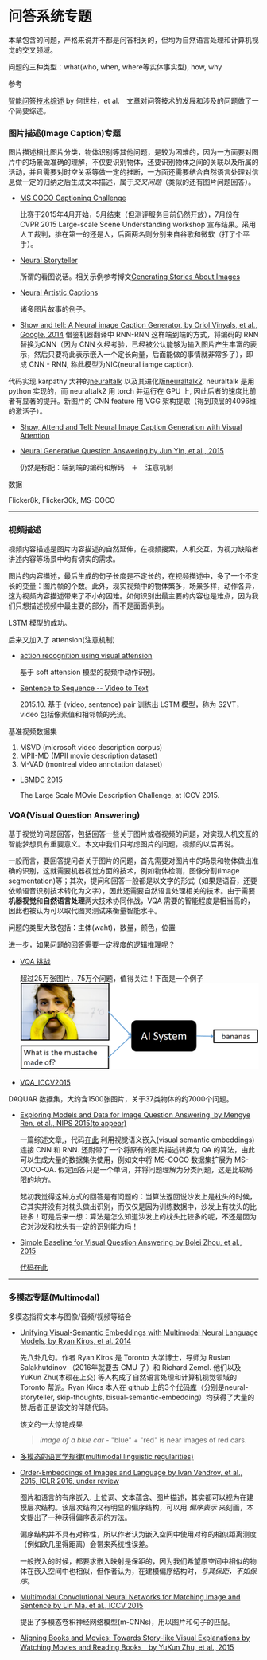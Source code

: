 # 问答系统专题

本章包含的问题，严格来说并不都是问答相关的，但均为自然语言处理和计算机视觉的交叉领域。

问题的三种类型：what(who, when, where等实体事实型), how, why


参考　

[智能问答技术综述](http://mp.weixin.qq.com/s?__biz=MzIxNzE2MTM4OA==&mid=413066638&idx=1&sn=64f9469badfc5de2f3c59a4c9ad176d7&scene=2&srcid=01201tw7IA8ae8fXl9xyoKV4&from=timeline&isappinstalled=0#wechat_redirect) by 何世柱，et al.　文章对问答技术的发展和涉及的问题做了一个简要综述。







### 图片描述(Image Caption)专题

图片描述相比图片分类，物体识别等其他问题，是较为困难的，因为一方面要对图片中的场景做准确的理解，不仅要识别物体，还要识别物体之间的关联以及所属的活动，并且需要对时空关系等做一定的推断，一方面还需要结合自然语言处理对信息做一定的归纳之后生成文本描述，属于*交叉问题*（类似的还有图片问题回答）。

- [MS COCO Captioning Challenge](http://mscoco.org/dataset/#captions-challenge2015)

    比赛于2015年4月开始，5月结束（但测评服务目前仍然开放），7月份在 CVPR 2015 Large-scale Scene Understanding workshop 宣布结果。采用人工裁判，排在第一的还是人，后面两名则分别来自谷歌和微软（打了个平手）。

- [Neural Storyteller](https://github.com/ryankiros/neural-storyteller)

     所谓的看图说话。相关示例参考博文[Generating Stories About Images](https://medium.com/@samim/generating-stories-about-images-d163ba41e4ed#.6heufs6ms)

- [Neural Artistic Captions](http://www.cs.toronto.edu/~rkiros/adv_L.html)

    诸多图片故事的例子。





- [Show and tell: A Neural image Caption Generator, by Oriol Vinyals, et al., Google, 2014](http://arxiv.org/abs/1411.4555)
    借鉴机器翻译中 RNN-RNN 这样端到端的方式，将编码的 RNN 替换为CNN（因为 CNN 久经考验，已经被公认能够为输入图片产生丰富的表示，然后只要将此表示嵌入一个定长向量，后面能做的事情就非常多了），即成 CNN - RNN, 称此模型为NIC(neural iamge caption).



代码实现
karpathy 大神的[neuraltalk](https://github.com/karpathy/neuraltalk) 以及其进化版[neuraltalk2](https://github.com/karpathy/neuraltalk2). neuraltalk 是用 python 实现的，而 neuraltalk2 用 torch 并运行在 GPU 上, 因此后者的速度比前者有显著的提升。新图片的 CNN feature 用 VGG 架构提取（得到顶层的4096维的激活子）。

- [Show, Attend and Tell: Neural Image Caption Generation with Visual Attention](http://arxiv.org/abs/1502.03044)



- [Neural Generative Question Answering by Jun YIn, et al., 2015](http://arxiv.org/abs/1512.01337)

    仍然是标配：端到端的编码和解码　＋　注意机制




数据

Flicker8k, Flicker30k, MS-COCO



---

### 视频描述

视频内容描述是图片内容描述的自然延伸，在视频搜索，人机交互，为视力缺陷者讲述内容等场景中均有切实的需求。

图片的内容描述，最后生成的句子长度是不定长的，在视频描述中，多了一个不定长的变量：图片帧的个数。此外，现实视频中的物体繁多，场景多样，动作各异，这为视频内容描述带来了不小的困难。如何识别出最主要的内容也是难点，因为我们只想描述视频中最主要的部分，而不是面面俱到。

LSTM 模型的成功。

后来又加入了 attension(注意机制)

- [action recognition using visual attension](http://shikharsharma.com/projects/action-recognition-attention/)

    基于 soft attension 模型的视频中动作识别。

- [Sentence to Sequence -- Video to Text](http://arxiv.org/abs/1505.00487v3)

    2015.10. 基于 (video, sentence) pair 训练出 LSTM 模型，称为 S2VT，video 包括像素值和相邻帧的光流。



基准视频数据集
1. MSVD (microsoft video description corpus)
2. MPII-MD (MPII movie description dataset)
3. M-VAD (montreal video annotation dataset)


- [LSMDC 2015](https://sites.google.com/site/describingmovies/)

    The Large Scale MOvie Description Challenge, at ICCV 2015.


### VQA(Visual Question Answering)

基于视觉的问题回答，包括回答一些关于图片或者视频的问题，对实现人机交互的智能梦想具有重要意义。本文中我们只考虑图片的问题，视频的以后再说。

一般而言，要回答提问者关于图片的问题，首先需要对图片中的场景和物体做出准确的识别，这就需要机器视觉方面的技术，例如物体检测，图像分割(image segmentation)等；其次，提问和回答一般都是以文字的形式（如果是语音，还要依赖语音识别技术转化为文字），因此还需要自然语言处理相关的技术。由于需要**机器视觉**和**自然语言处理**两大技术协同作战，VQA 需要的智能程度是相当高的，因此也被认为可以取代图灵测试来衡量智能水平。

问题的类型大致包括：主体(waht)，数量，颜色，位置

进一步，如果问题的回答需要一定程度的逻辑推理呢？



- [VQA 挑战](http://www.visualqa.org/)

    超过25万张图片，75万个问题，值得关注！下面是一个例子
    ![图片问答示例](../images/vqachallenge.png)

- [VQA_ICCV2015](http://www.visualqa.org/VQA_ICCV2015.pdf)



DAQUAR 数据集，大约含1500张图片，关于37类物体的约7000个问题。


- [Exploring Models and Data for Image Question Answering, by Mengye Ren, et al., NIPS 2015(to appear)](http://arxiv.org/abs/1505.02074)

    一篇综述文章,，代码[在此](https://github.com/renmengye/imageqa-publi)
    利用视觉语义嵌入(visual semantic embeddings) 连接 CNN 和 RNN.
    还附带了一个将原有的图片描述转换为 QA 的算法，由此可以生成大量的数据集供使用，例如文中将 MS-COCO 数据集扩展为 MS-COCO-QA.
    假定回答只是一个单词，并将问题理解为分类问题，这是比较局限的地方。

    起初我觉得这种方式的回答是有问题的：当算法返回说沙发上是枕头的时候，它其实并没有对枕头做出识别，而仅仅是因为训练数据中，沙发上有枕头的比较多！可是后来一想：算法是怎么知道沙发上的枕头比较多的呢，不还是因为它对沙发和枕头有一定的识别能力吗！


- [Simple Baseline for Visual Question Answering by Bolei Zhou, et al., 2015](http://arxiv.org/abs/1512.02167)

    [代码在此](https://github.com/metalbubble/VQAbaseline)

---

### 多模态专题(Multimodal)

多模态指将文本与图像/音频/视频等结合

- [Unifying Visual-Semantic Embeddings with Multimodal Neural Language Models, by Ryan Kiros, et al. 2014](http://arxiv.org/abs/1411.2539)

    先八卦几句。作者 Ryan Kiros 是 Toronto 大学博士，导师为 Ruslan Salakhutdinov （2016年就要去 CMU 了）和 Richard Zemel.
    他们以及 YuKun Zhu(本硕在上交) 等人构成了自然语言处理和计算机视觉领域的 Toronto 帮派。Ryan Kiros 本人在 github 上的3个[代码库](https://github.com/ryankiros?tab=repositories)（分别是neural-storyteller, skip-thoughts, bisual-semantic-embedding）均获得了大量的赞.后者正是该文的伴随代码。

     该文的一大惊艳成果
     > *image of a blue car* - "blue" + "red" is near images of red cars.

- [多模态的语言学规律(multimodal linguistic regularities)](http://www.iro.umontreal.ca/~bengioy/cifar/NCAP2014-summerschool/slides/ryan_kiros_cifar2014kiros.pdf)

- [Order-Embeddings of Images and Language by Ivan Vendrov, et al., 2015, ICLR 2016, under review](http://arxiv.org/abs/1511.06361)

    图片和语言的有序嵌入. 上位词、文本蕴含、图片描述，其实都可以视为在建模层次结构。该层次结构又有明显的偏序结构，可以用 *偏序表示* 来刻画，本文提出了一种获得偏序表示的方法。

    偏序结构并不具有对称性，所以作者认为嵌入空间中使用对称的相似距离测度（例如欧几里得距离）会带来系统性误差。

    一般嵌入的时候，都要求嵌入映射是保距的，因为我们希望原空间中相似的物体在嵌入空间中也相似，但作者认为，在建模偏序结构时，*与其保距，不如保序*。


- [Multimodal Convolutional Neural Networks for Matching Image and Sentence by Lin Ma, et al., ICCV 2015](http://arxiv.org/abs/1504.06063)

    提出了多模态卷积神经网络模型(m-CNNs)，用以图片和句子的匹配。



- [Aligning Books and Movies:
Towards Story-like Visual Explanations by Watching Movies and Reading Books　by YuKun Zhu, et al., 2015](http://www.cs.toronto.edu/~mbweb/)


